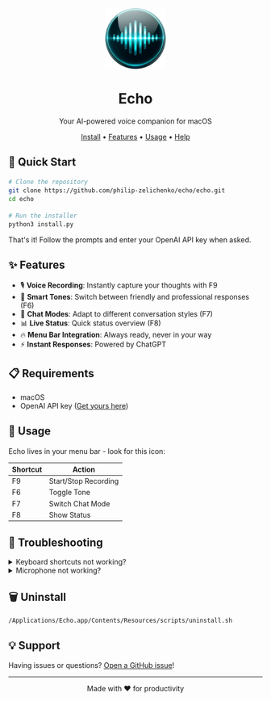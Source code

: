 

<div align="center">
  <img src="src/echo/assets/icons/echo.png" alt="Echo Logo" width="120" height="120">
  <h1>Echo</h1>
  <p>Your AI-powered voice companion for macOS</p>

  <p>
    <a href="#installation">Install</a> •
    <a href="#features">Features</a> •
    <a href="#usage">Usage</a> •
    <a href="#troubleshooting">Help</a>
  </p>
</div>



## 🚀 Quick Start

```bash
# Clone the repository
git clone https://github.com/philip-zelichenko/echo/echo.git
cd echo

# Run the installer
python3 install.py
```

That's it! Follow the prompts and enter your OpenAI API key when asked.

## ✨ Features

- 🎙️ **Voice Recording**: Instantly capture your thoughts with F9
- 🔄 **Smart Tones**: Switch between friendly and professional responses (F6)
- 💬 **Chat Modes**: Adapt to different conversation styles (F7)
- 📊 **Live Status**: Quick status overview (F8)
- 🔥 **Menu Bar Integration**: Always ready, never in your way
- ⚡ **Instant Responses**: Powered by ChatGPT

## 📋 Requirements

- macOS
- OpenAI API key ([Get yours here](https://platform.openai.com/api-keys))

## 🎯 Usage

Echo lives in your menu bar - look for this icon: <img src="assets/icons/echo.png" width="16" height="16">

| Shortcut | Action |
|----------|--------|
| F9 | Start/Stop Recording |
| F6 | Toggle Tone |
| F7 | Switch Chat Mode |
| F8 | Show Status |

## 🔧 Troubleshooting

<details>
<summary>Keyboard shortcuts not working?</summary>

1. Open System Settings
2. Navigate to Privacy & Security → Accessibility
3. Enable Echo
</details>

<details>
<summary>Microphone not working?</summary>

1. Open System Settings
2. Navigate to Privacy & Security → Microphone
3. Enable Echo
</details>

## 🗑️ Uninstall

```bash
/Applications/Echo.app/Contents/Resources/scripts/uninstall.sh
```

## 💡 Support

Having issues or questions? [Open a GitHub issue](https://github.com/yourusername/echo/issues/new)!

---

<div align="center">
  <p>Made with ❤️ for productivity</p>
</div>
